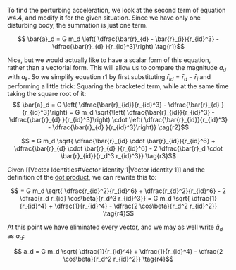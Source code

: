 To find the perturbing acceleration, we look at the second term of equation $\text{w4.4}$, and modify it for the given situation. Since we have only one disturbing body, the summation is just one term.

$$ \bar{a}_d = G m_d  \left( \dfrac{\bar{r}_{d} - \bar{r}_{i}}{r_{id}^3} -  \dfrac{\bar{r}_{d} }{r_{id}^3}\right) \tag{r1}$$

Nice, but we would actually like to have a scalar form of this equation, rather than a vectorial form. This will allow us to compare the magnitude $a_d$ with $a_k$. So we simplify equation $\text{r1}$ by first substituting $\bar{r}_{id} = \bar{r}_d - \bar{r}_i$ and performing a little trick: Squaring the bracketed term, while at the same time taking the square root of it:
$$ \bar{a}_d = G  \left( \dfrac{\bar{r}_{id}}{r_{id}^3} -  \dfrac{\bar{r}_{d} }{r_{id}^3}\right) = G m_d \sqrt{\left( \dfrac{\bar{r}_{id}}{r_{id}^3} -  \dfrac{\bar{r}_{d} }{r_{id}^3}\right) \cdot \left( \dfrac{\bar{r}_{id}}{r_{id}^3} -  \dfrac{\bar{r}_{d} }{r_{id}^3}\right)} \tag{r2}$$

$$  = G m_d \sqrt{ \dfrac{\bar{r}_{id} \cdot \bar{r}_{id}}{r_{id}^6} + \dfrac{\bar{r}_{d} \cdot \bar{r}_{d} }{r_{id}^6} - 2 \dfrac{\bar{r}_d \cdot \bar{r}_{id}}{r_d^3 r_{id}^3}} \tag{r3}$$

Given [[Vector Identities#Vector identity 1|Vector identity 1]] and the definition of the [dot product](https://en.wikipedia.org/wiki/Dot_product), we can rewrite this to:

$$  = G m_d \sqrt{ \dfrac{r_{id}^2}{r_{id}^6} + \dfrac{r_{d}^2}{r_{id}^6} - 2 \dfrac{r_d r_{id} \cos\beta}{r_d^3 r_{id}^3}} = G m_d \sqrt{ \dfrac{1}{r_{id}^4} + \dfrac{1}{r_{id}^4} - \dfrac{2 \cos\beta}{r_d^2 r_{id}^2}} \tag{r4}$$

At this point we have eliminated every vector, and we may as well write $\bar{a}_d$ as $a_d$:

$$ a_d = G m_d \sqrt{ \dfrac{1}{r_{id}^4} + \dfrac{1}{r_{id}^4} - \dfrac{2 \cos\beta}{r_d^2 r_{id}^2}} \tag{r4}$$